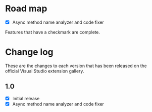 # Road map

- [x] Async method name analyzer and code fixer

Features that have a checkmark are complete.

# Change log

These are the changes to each version that has been released
on the official Visual Studio extension gallery.

## 1.0

- [x] Initial release
- [x] Async method name analyzer and code fixer